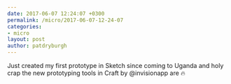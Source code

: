 ```yaml
---
date: 2017-06-07 12:24:07 +0300
permalink: /micro/2017-06-07-12-24-07
categories:
- micro
layout: post
author: patdryburgh
---
```


Just created my first prototype in Sketch since coming to Uganda and holy crap the new prototyping tools in Craft by @invisionapp are 🔥